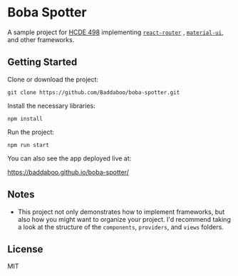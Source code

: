 # Boba Spotter
A sample project for [HCDE 498](https://github.com/HCDE498UXFrontEndWebDev)
implementing [`react-router`](https://www.github.com/ReactTraining/react-router)
, [`material-ui`](https://github.com/mui-org/material-ui), and other frameworks.

## Getting Started
Clone or download the project:
```
git clone https://github.com/Baddaboo/boba-spotter.git
```
Install the necessary libraries:
```
npm install
```
Run the project:
```
npm run start
```
You can also see the app deployed live at:

https://baddaboo.github.io/boba-spotter/

## Notes
- This project not only demonstrates how to implement frameworks, but also how 
you might want to organize your project. I'd recommend taking a look at the 
structure of the `components`, `providers`, and `views` folders.

## License
MIT
